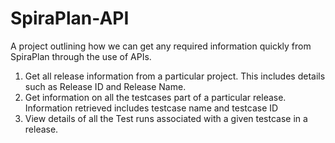 # SpiraPlan-API
A project outlining how we can get any required information quickly from SpiraPlan through the use of APIs.

1. Get all release information from a particular project. This
    includes details such as Release ID and Release Name.
2. Get information on all the testcases part of a particular release. Information retrieved includes testcase name and testcase ID
3. View details of all the Test runs associated with a given testcase in a release.
